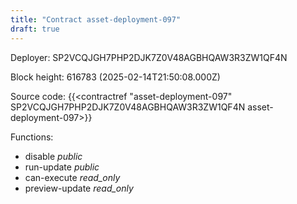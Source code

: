 ```yaml
---
title: "Contract asset-deployment-097"
draft: true
---
```

Deployer: SP2VCQJGH7PHP2DJK7Z0V48AGBHQAW3R3ZW1QF4N


 



Block height: 616783 (2025-02-14T21:50:08.000Z)

Source code: {{<contractref "asset-deployment-097" SP2VCQJGH7PHP2DJK7Z0V48AGBHQAW3R3ZW1QF4N asset-deployment-097>}}

Functions:

* disable _public_
* run-update _public_
* can-execute _read_only_
* preview-update _read_only_
